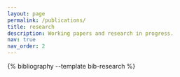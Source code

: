 ```yaml
---
layout: page
permalink: /publications/
title: research
description: Working papers and research in progress.
nav: true
nav_order: 2
---
```


<style>
.research-container {
  max-width: 100%;
  margin: 0 auto;
}

.research-paper {
  margin-bottom: 4rem;
  border-bottom: 1px solid var(--global-divider-color);
  padding-bottom: 3rem;
}

.research-paper:last-child {
  border-bottom: none;
}

.paper-content {
  display: flex;
  gap: 2rem;
  align-items: flex-start;
}

.paper-image {
  flex-shrink: 0;
  width: 200px;
}

.paper-image img {
  width: 100%;
  height: auto;
  border-radius: 4px;
  box-shadow: 0 2px 8px rgba(0, 0, 0, 0.1);
}

.paper-details {
  flex-grow: 1;
}

.paper-title {
  font-size: 1.1rem;
  font-weight: bold;
  margin-bottom: 1rem;
  color: var(--global-text-color);
}

.paper-authors {
  font-style: italic;
  margin-bottom: 0.5rem;
  color: var(--global-text-color-light);
}

.paper-authors a {
  color: var(--global-text-color-light);
  text-decoration: none;
}

.paper-authors a:hover {
  color: var(--global-theme-color);
  text-decoration: underline;
}

.abstract-section {
  margin: 1rem 0;
}

.abstract-toggle {
  cursor: pointer;
  color: var(--global-theme-color);
  font-weight: 500;
  user-select: none;
  display: inline-block;
  margin-bottom: 0.5rem;
}

.abstract-toggle:hover {
  text-decoration: underline;
}

.abstract-content {
  display: none;
  margin-top: 0.5rem;
  padding: 1rem;
  background-color: var(--global-bg-color);
  border-left: 3px solid var(--global-theme-color);
  line-height: 1.6;
  text-align: justify;
}

.abstract-content.show {
  display: block;
}

.paper-meta {
  margin-top: 1rem;
}

.conferences {
  margin-top: 0.5rem;
  line-height: 1.8;
}

.conference-tag {
  display: inline-block;
  background-color: var(--global-theme-color);
  color: white;
  padding: 0.2rem 0.6rem;
  margin: 0.2rem;
  border-radius: 3px;
  font-size: 0.85rem;
  font-family: monospace;
}

.award {
  display: inline-block;
  background-color: #d4af37;
  color: white;
  padding: 0.2rem 0.6rem;
  margin: 0.2rem;
  border-radius: 3px;
  font-size: 0.85rem;
  font-weight: 500;
}

.audio-summary {
  margin-top: 1rem;
}

.paper-links {
  display: flex;
  gap: 0.5rem;
  flex-wrap: wrap;
}

.paper-link-btn {
  display: inline-block;
  padding: 0.3rem 0.8rem;
  background-color: var(--global-theme-color);
  color: white;
  text-decoration: none;
  border-radius: 3px;
  font-size: 0.85rem;
  transition: opacity 0.2s;
}

.paper-link-btn:hover {
  opacity: 0.8;
  color: white;
}

@media (max-width: 768px) {
  .paper-content {
    flex-direction: column;
  }
  
  .paper-image {
    width: 100%;
    max-width: 300px;
  }
}
</style>

<div class="research-container">
  {% bibliography --template bib-research %}
</div>

<script>
function toggleAbstract(id) {
  var abstract = document.getElementById(id);
  var toggle = abstract.previousElementSibling;
  
  if (abstract.classList.contains('show')) {
    abstract.classList.remove('show');
    toggle.innerHTML = 'Abstract ▼';
  } else {
    abstract.classList.add('show');
    toggle.innerHTML = 'Abstract ▲';
  }
}
</script>
